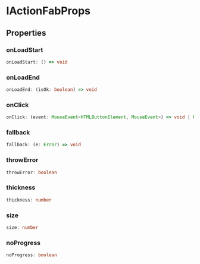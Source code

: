 # IActionFabProps

## Properties

### onLoadStart

```ts
onLoadStart: () => void
```

### onLoadEnd

```ts
onLoadEnd: (isOk: boolean) => void
```

### onClick

```ts
onClick: (event: MouseEvent<HTMLButtonElement, MouseEvent>) => void | Promise<void>
```

### fallback

```ts
fallback: (e: Error) => void
```

### throwError

```ts
throwError: boolean
```

### thickness

```ts
thickness: number
```

### size

```ts
size: number
```

### noProgress

```ts
noProgress: boolean
```

